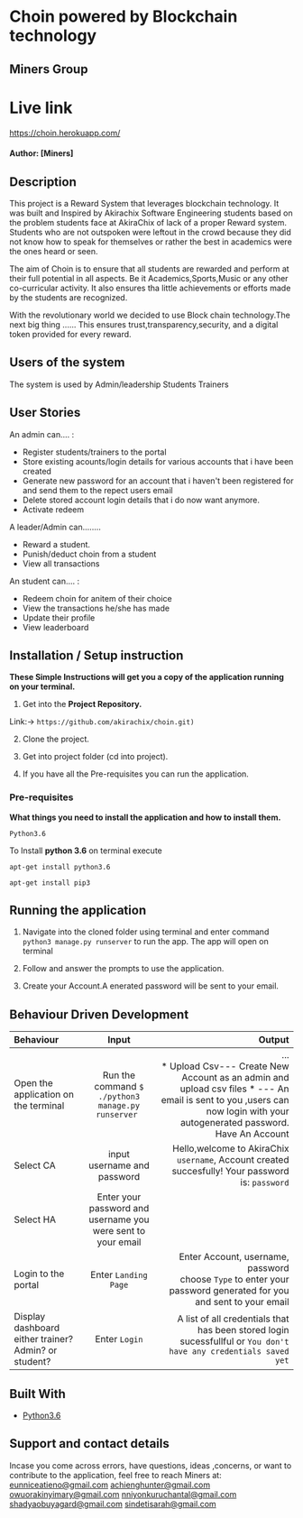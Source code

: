 # Choin powered by Blockchain technology

## Miners Group

# Live link 
 https://choin.herokuapp.com/

#### Author: [Miners]

## Description

This project is a Reward System that leverages blockchain technology.
It was built and Inspired by Akirachix Software Engineering students based on the problem students face at AkiraChix of lack of a proper Reward system.
Students who are not outspoken were leftout in the crowd because they did not know how to speak for themselves or rather the best in academics were the ones heard or seen.

The aim of Choin is to ensure that all students are rewarded and perform at their full potential in all aspects.
Be it Academics,Sports,Music or any other co-curricular activity.
It also ensures tha little achievements or efforts made by the students are recognized.

With the revolutionary world we decided to use Block chain technology.The next big thing ......
This ensures trust,transparency,security, and a digital token provided for every reward.
## Users of the system
The system is used by
Admin/leadership
Students
Trainers
## User Stories
An admin can.... :
* Register students/trainers to the  portal
* Store existing acounts/login details for various accounts that i have been created
* Generate new password for an account that i haven't  been registered for and send them to the repect users email  
* Delete stored account login details that i do now want anymore.
* Activate redeem

A leader/Admin can........
* Reward a student.
* Punish/deduct choin from a student
* View all transactions

An student can.... :
* Redeem choin for anitem of their choice
* View the transactions he/she has made
* Update their profile 
* View leaderboard



## Installation / Setup instruction

**These Simple Instructions will get you a copy of the application running on your terminal.**

1. Get into the **Project Repository.**

Link:-> ```https://github.com/akirachix/choin.git)```

2. Clone the project.

3. Get into project folder (cd into project).

4. If you have all the Pre-requisites you can run the application.

### Pre-requisites

**What things you need to install the application and how to install them.**

```
Python3.6
```

To Install **python 3.6** on terminal execute

```
apt-get install python3.6
```

```
apt-get install pip3
```

## Running the application

1. Navigate into the cloned folder using terminal and enter command `python3 manage.py runserver` to run the app.
The app will open on terminal 

2. Follow and answer the prompts to use the application.

3. Create your Account.A enerated password will be sent to your email.



## Behaviour Driven Development
| Behaviour | Input | Output |
| :---------------- | :---------------: | ------------------: |
|Open the application on the terminal | Run the command ```$ ./python3 manage.py runserver ```|... <br>* Upload Csv---  Create New Account as an admin and upload csv files * --- An email is sent to you ,users can now login with your autogenerated password. Have An Account |
|Select  CA| input username and password| Hello,welcome to AkiraChix ```username```, Account created succesfully!  Your password is: ```password```|
|Select HA  | Enter your password and username you were sent to your email| 
|Login to  the portal| Enter ```Landing Page```|Enter Account, username, password<br>choose ```Type``` to enter your password  generated for you and sent to your email
|Display dashboard either trainer? Admin? or student?| Enter ```Login```|A list of all credentials that has been stored login sucessfullful or ```You don't have any credentials saved yet``` |

## Built With

* [Python3.6](https://docs.python.org/3/)

## Support and contact details
 Incase you come across errors, have questions, ideas ,concerns, or want to contribute to the application, feel free to reach Miners at:
 eunniceatieno@gmail.com
 achienghunter@gmail.com
 owuorakinyimary@gmail.com
 nniyonkuruchantal@gmail.com
 shadyaobuyagard@gmail.com
 sindetisarah@gmail.com